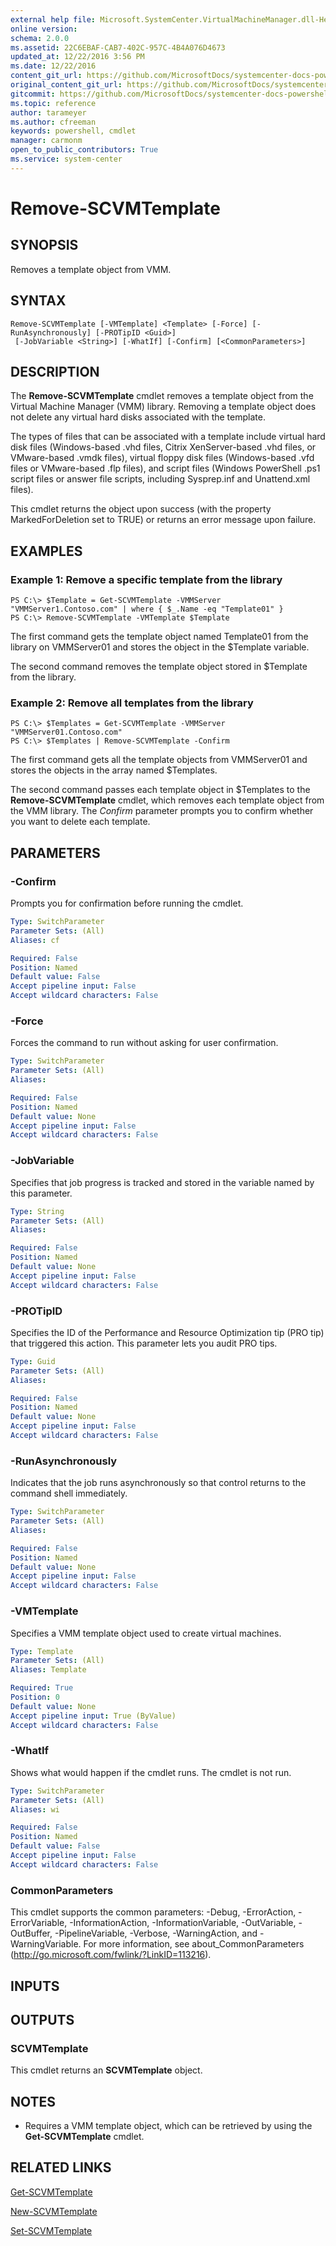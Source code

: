 ```yaml
---
external help file: Microsoft.SystemCenter.VirtualMachineManager.dll-Help.xml
online version: 
schema: 2.0.0
ms.assetid: 22C6EBAF-CAB7-402C-957C-4B4A076D4673
updated_at: 12/22/2016 3:56 PM
ms.date: 12/22/2016
content_git_url: https://github.com/MicrosoftDocs/systemcenter-docs-powershell/blob/master/systemcenter-cmdlets/SystemCenter2016/VirtualMachineManager/vlatest/Remove-SCVMTemplate.md
original_content_git_url: https://github.com/MicrosoftDocs/systemcenter-docs-powershell/blob/master/systemcenter-cmdlets/SystemCenter2016/VirtualMachineManager/vlatest/Remove-SCVMTemplate.md
gitcommit: https://github.com/MicrosoftDocs/systemcenter-docs-powershell/blob/96e5647587661652225fbdd2c797cd4d59d542bc/systemcenter-cmdlets/SystemCenter2016/VirtualMachineManager/vlatest/Remove-SCVMTemplate.md
ms.topic: reference
author: tarameyer
ms.author: cfreeman
keywords: powershell, cmdlet
manager: carmonm
open_to_public_contributors: True
ms.service: system-center
---
```


# Remove-SCVMTemplate

## SYNOPSIS
Removes a template object from VMM.

## SYNTAX

```
Remove-SCVMTemplate [-VMTemplate] <Template> [-Force] [-RunAsynchronously] [-PROTipID <Guid>]
 [-JobVariable <String>] [-WhatIf] [-Confirm] [<CommonParameters>]
```

## DESCRIPTION
The **Remove-SCVMTemplate** cmdlet removes a template object from the Virtual Machine Manager (VMM) library.
Removing a template object does not delete any virtual hard disks associated with the template.

The types of files that can be associated with a template include virtual hard disk files (Windows-based .vhd files, Citrix XenServer-based .vhd files, or VMware-based .vmdk files), virtual floppy disk files (Windows-based .vfd files or VMware-based .flp files), and script files (Windows PowerShell .ps1 script files or answer file scripts, including Sysprep.inf and Unattend.xml files).

This cmdlet returns the object upon success (with the property MarkedForDeletion set to TRUE) or returns an error message upon failure.

## EXAMPLES

### Example 1: Remove a specific template from the library
```
PS C:\> $Template = Get-SCVMTemplate -VMMServer "VMMServer1.Contoso.com" | where { $_.Name -eq "Template01" }
PS C:\> Remove-SCVMTemplate -VMTemplate $Template
```

The first command gets the template object named Template01 from the library on VMMServer01 and stores the object in the $Template variable.

The second command removes the template object stored in $Template from the library.

### Example 2: Remove all templates from the library
```
PS C:\> $Templates = Get-SCVMTemplate -VMMServer "VMMServer01.Contoso.com"
PS C:\> $Templates | Remove-SCVMTemplate -Confirm
```

The first command gets all the template objects from VMMServer01 and stores the objects in the array named $Templates.

The second command passes each template object in $Templates to the **Remove-SCVMTemplate** cmdlet, which removes each template object from the VMM library.
The *Confirm* parameter prompts you to confirm whether you want to delete each template.

## PARAMETERS

### -Confirm
Prompts you for confirmation before running the cmdlet.

```yaml
Type: SwitchParameter
Parameter Sets: (All)
Aliases: cf

Required: False
Position: Named
Default value: False
Accept pipeline input: False
Accept wildcard characters: False
```

### -Force
Forces the command to run without asking for user confirmation.

```yaml
Type: SwitchParameter
Parameter Sets: (All)
Aliases: 

Required: False
Position: Named
Default value: None
Accept pipeline input: False
Accept wildcard characters: False
```

### -JobVariable
Specifies that job progress is tracked and stored in the variable named by this parameter.

```yaml
Type: String
Parameter Sets: (All)
Aliases: 

Required: False
Position: Named
Default value: None
Accept pipeline input: False
Accept wildcard characters: False
```

### -PROTipID
Specifies the ID of the Performance and Resource Optimization tip (PRO tip) that triggered this action.
This parameter lets you audit PRO tips.

```yaml
Type: Guid
Parameter Sets: (All)
Aliases: 

Required: False
Position: Named
Default value: None
Accept pipeline input: False
Accept wildcard characters: False
```

### -RunAsynchronously
Indicates that the job runs asynchronously so that control returns to the command shell immediately.

```yaml
Type: SwitchParameter
Parameter Sets: (All)
Aliases: 

Required: False
Position: Named
Default value: None
Accept pipeline input: False
Accept wildcard characters: False
```

### -VMTemplate
Specifies a VMM template object used to create virtual machines.

```yaml
Type: Template
Parameter Sets: (All)
Aliases: Template

Required: True
Position: 0
Default value: None
Accept pipeline input: True (ByValue)
Accept wildcard characters: False
```

### -WhatIf
Shows what would happen if the cmdlet runs.
The cmdlet is not run.

```yaml
Type: SwitchParameter
Parameter Sets: (All)
Aliases: wi

Required: False
Position: Named
Default value: False
Accept pipeline input: False
Accept wildcard characters: False
```

### CommonParameters
This cmdlet supports the common parameters: -Debug, -ErrorAction, -ErrorVariable, -InformationAction, -InformationVariable, -OutVariable, -OutBuffer, -PipelineVariable, -Verbose, -WarningAction, and -WarningVariable. For more information, see about_CommonParameters (http://go.microsoft.com/fwlink/?LinkID=113216).

## INPUTS

## OUTPUTS

### SCVMTemplate
This cmdlet returns an **SCVMTemplate** object.

## NOTES
* Requires a VMM template object, which can be retrieved by using the **Get-SCVMTemplate** cmdlet.

## RELATED LINKS

[Get-SCVMTemplate](xref:SystemCenter2016/VirtualMachineManager/vlatest/Get-SCVMTemplate.md)

[New-SCVMTemplate](xref:SystemCenter2016/VirtualMachineManager/vlatest/New-SCVMTemplate.md)

[Set-SCVMTemplate](xref:SystemCenter2016/VirtualMachineManager/vlatest/Set-SCVMTemplate.md)


